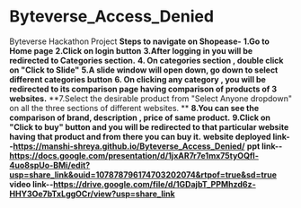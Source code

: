 # Byteverse_Access_Denied
Byteverse Hackathon Project
**Steps to navigate on Shopease-**
**1.Go to Home page**
**2.Click on login button**
**3.After logging in you will be redirected to Categories section.**
**4. On categories section , double click on "Click to Slide"**
**5.A slide window will open down, go down to select different categories button**
**6. On clicking any category , you will be redirected to its comparison page having comparison of products of 3 websites.**
**7.Select the desirable product from "Select Anyone dropdown" on all the three sections of different websites. **
**8.You can see the comparison of brand, description , price of same product.**
**9.Click on "Click to buy" button and you will be redirected to that particular website having that product and from there you can buy it.**
**website deployed link--https://manshi-shreya.github.io/Byteverse_Access_Denied/**
**ppt link-- https://docs.google.com/presentation/d/1jxAR7r7e1mx75tyOQfl-4uo8spUo-BMi/edit?usp=share_link&ouid=107878796174703202074&rtpof=true&sd=true**
**video link--https://drive.google.com/file/d/1GDajbT_PPMhzd6z-HHY3Oe7bTxLggOCr/view?usp=share_link**
